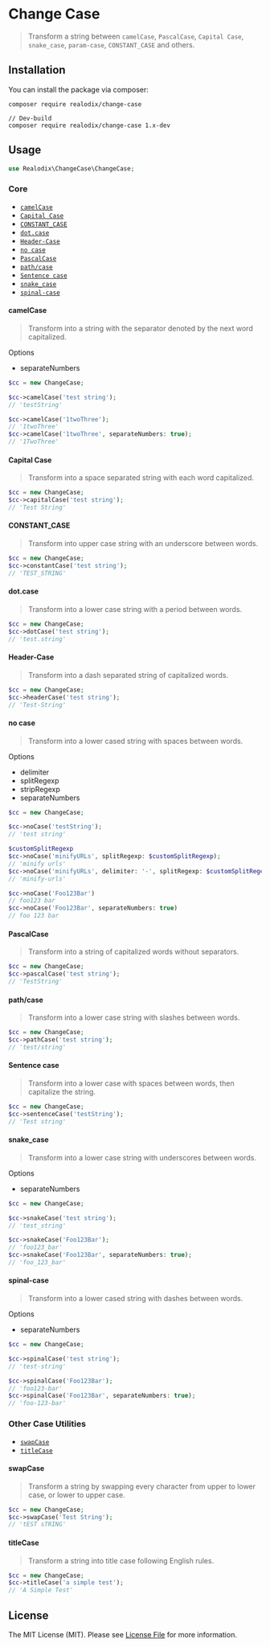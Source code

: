 # Change Case

> Transform a string between `camelCase`, `PascalCase`, `Capital Case`, `snake_case`, `param-case`, `CONSTANT_CASE` and others.

## Installation

You can install the package via composer:

```
composer require realodix/change-case

// Dev-build
composer require realodix/change-case 1.x-dev
```

## Usage

```php
use Realodix\ChangeCase\ChangeCase;
```

### Core

- [`camelCase`](#camelcase)
- [`Capital Case`](#capital-case)
- [`CONSTANT_CASE`](#constant_case)
- [`dot.case`](#dotcase)
- [`Header-Case`](#header-case)
- [`no case`](#no-case)
- [`PascalCase`](#pascalcase)
- [`path/case`](#pathcase)
- [`Sentence case`](#sentence-case)
- [`snake_case`](#snake_case)
- [`spinal-case`](#spinal-case)

#### camelCase

> Transform into a string with the separator denoted by the next word capitalized.

Options
- separateNumbers

```php
$cc = new ChangeCase;

$cc->camelCase('test string');
// 'testString'

$cc->camelCase('1twoThree');
// '1twoThree'
$cc->camelCase('1twoThree', separateNumbers: true);
// '1TwoThree'
```

#### Capital Case

> Transform into a space separated string with each word capitalized.

```php
$cc = new ChangeCase;
$cc->capitalCase('test string');
// 'Test String'
```

#### CONSTANT_CASE

> Transform into upper case string with an underscore between words.

```php
$cc = new ChangeCase;
$cc->constantCase('test string');
// 'TEST_STRING'
```

#### dot.case

> Transform into a lower case string with a period between words.

```php
$cc = new ChangeCase;
$cc->dotCase('test string');
// 'test.string'
```

#### Header-Case

> Transform into a dash separated string of capitalized words.

```php
$cc = new ChangeCase;
$cc->headerCase('test string');
// 'Test-String'
```

#### no case

> Transform into a lower cased string with spaces between words.

Options
- delimiter
- splitRegexp
- stripRegexp
- separateNumbers

```php
$cc = new ChangeCase;

$cc->noCase('testString');
// 'test string'

$customSplitRegexp
$cc->noCase('minifyURLs', splitRegexp: $customSplitRegexp);
// 'minify urls'
$cc->noCase('minifyURLs', delimiter: '-', splitRegexp: $customSplitRegexp);
// 'minify-urls'

$cc->noCase('Foo123Bar')
// foo123 bar
$cc->noCase('Foo123Bar', separateNumbers: true)
// foo 123 bar
```

#### PascalCase

> Transform into a string of capitalized words without separators.


```php
$cc = new ChangeCase;
$cc->pascalCase('test string');
// 'TestString'
```

#### path/case

> Transform into a lower case string with slashes between words.

```php
$cc = new ChangeCase;
$cc->pathCase('test string');
// 'test/string'
```

#### Sentence case

> Transform into a lower case with spaces between words, then capitalize the string.

```php
$cc = new ChangeCase;
$cc->sentenceCase('testString');
// 'Test string'
```

#### snake_case

> Transform into a lower case string with underscores between words.

Options
- separateNumbers

```php
$cc = new ChangeCase;

$cc->snakeCase('test string');
// 'test_string'

$cc->snakeCase('Foo123Bar');
// 'foo123_bar'
$cc->snakeCase('Foo123Bar', separateNumbers: true);
// 'foo_123_bar'
```

#### spinal-case

> Transform into a lower cased string with dashes between words.

Options
- separateNumbers

```php
$cc = new ChangeCase;

$cc->spinalCase('test string');
// 'test-string'

$cc->spinalCase('Foo123Bar');
// 'foo123-bar'
$cc->spinalCase('Foo123Bar', separateNumbers: true);
// 'foo-123-bar'
```

### Other Case Utilities

- [`swapCase`](#swapcase)
- [`titleCase`](#titlecase)

#### swapCase

> Transform a string by swapping every character from upper to lower case, or lower to upper case.

```php
$cc = new ChangeCase;
$cc->swapCase('Test String');
// 'tEST sTRING'
```

#### titleCase

> Transform a string into title case following English rules.

```php
$cc = new ChangeCase;
$cc->titleCase('a simple test');
// 'A Simple Test'
```

## License
The MIT License (MIT). Please see [License File](/LICENSE) for more information.
